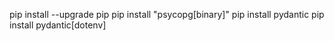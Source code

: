 pip install --upgrade pip
pip install "psycopg[binary]"
pip install pydantic
pip install pydantic[dotenv]